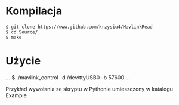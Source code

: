 Kompilacja
========

```
$ git clone https://www.github.com/krzysiu4/MavlinkRead
$ cd Source/
$ make
```

Użycie
========

...
$ ./mavlink_control -d /dev/ttyUSB0 -b 57600
...

Przykład wywołania ze skryptu w Pythonie umieszczony w katalogu Example
